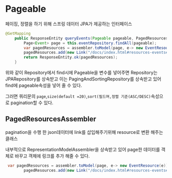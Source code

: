 # Pageable

페이징, 정렬을 하기 위해 스프링 데이터 JPA가 제공하는 인터페이스

```java
@GetMapping
    public ResponseEntity queryEvents(Pageable pageable, PagedResourcesAssembler<Event> assembler){
        Page<Event> page = this.eventRepository.findAll(pageable);
        var pagedResources = assembler.toModel(page, e-> new EventResource(e));
        pagedResources.add(new Link("/docs/index.html#resources-events#resources-events-list").withRel("profile"));
        return ResponseEntity.ok(pagedResources);
    }
```

위와 같이 Repository에서 find시에 Pageable을 변수를 넣어주면 Repository는 JPARepository를 상속받고 이는 PagingAndSortingRepository를 상속받고 있어 find에 pageable속성을 넣어 줄 수 있다.

그러면 쿼리문의 `page`,`size(default =20)`,`sort(필드며,정렬 기준(ASC/DESC)`속성으로 pagination할 수 있다.

## PagedResourcesAssembler

pagination을 수행 한 json데이터에 link를 삽입해주기위해 resource로 변환 해주는 클래스

내부적으로 RepresentationModelAssembler을 상속받고 있어 page한 데이터를 객체로 바꾸고 객체에 링크를 추가 해줄 수 있다.

```java
 var pagedResources = assembler.toModel(page, e-> new EventResource(e));
        pagedResources.add(new Link("/docs/index.html#resources-events#resources-events-list").withRel("profile"));
```
